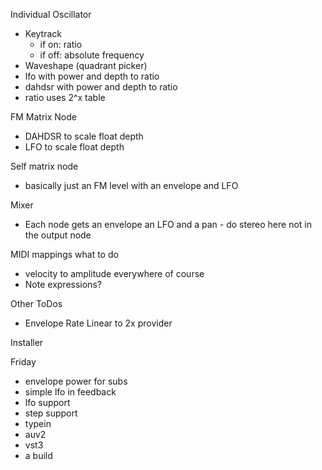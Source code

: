 Individual Oscillator

- Keytrack
  - if on: ratio
  - if off: absolute frequency
- Waveshape (quadrant picker)
- lfo with power and depth to ratio
- dahdsr with power and depth to ratio
- ratio uses 2^x table

FM Matrix Node
- DAHDSR to scale float depth
- LFO to scale float depth

Self matrix node
- basically just an FM level with an envelope and LFO

Mixer
- Each node gets an envelope an LFO and a pan - do stereo here not in the output node

MIDI mappings what to do
- velocity to amplitude everywhere of course
- Note expressions?

Other ToDos
- Envelope Rate Linear to 2x provider

Installer

Friday
- envelope power for subs
- simple lfo in feedback
- lfo support
- step support
- typein
- auv2
- vst3
- a build
